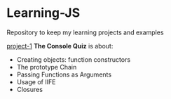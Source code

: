 # Learning-JS
Repository to keep my learning projects and examples

[project-1](https://github.com/buryo/Learning-JS/tree/master/project-1) **The Console Quiz** is about:
- Creating objects: function constructors
- The prototype Chain
- Passing Functions as Arguments
- Usage of IIFE
- Closures
